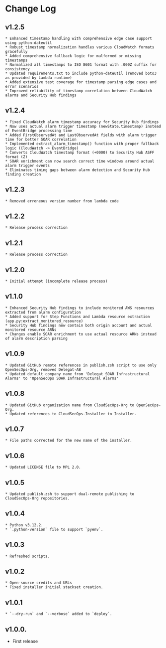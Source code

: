 # Change Log

## v1.2.5
    * Enhanced timestamp handling with comprehensive edge case support using python-dateutil
    * Robust timestamp normalization handles various CloudWatch formats gracefully
    * Added comprehensive fallback logic for malformed or missing timestamps
    * Normalized all timestamps to ISO 8601 format with .000Z suffix for consistency
    * Updated requirements.txt to include python-dateutil (removed boto3 as provided by Lambda runtime)
    * Added extensive test coverage for timestamp parsing edge cases and error scenarios
    * Improved reliability of timestamp correlation between CloudWatch alarms and Security Hub findings

## v1.2.4
    * Fixed CloudWatch alarm timestamp accuracy for Security Hub findings
    * Now uses actual alarm trigger timestamp (newState.timestamp) instead of EventBridge processing time
    * Added FirstObservedAt and LastObservedAt fields with alarm trigger time for better SOAR correlation
    * Implemented extract_alarm_timestamp() function with proper fallback logic (CloudWatch -> EventBridge)
    * Converts CloudWatch timestamp format (+0000) to Security Hub ASFF format (Z)
    * SOAR enrichment can now search correct time windows around actual alarm trigger events
    * Eliminates timing gaps between alarm detection and Security Hub finding creation

## v1.2.3
    * Removed erroneous version number from lambda code

## v1.2.2
    * Release process correction

## v1.2.1
    * Release process correction

## v1.2.0
    * Initial attempt (incomplete release process)

## v1.1.0
    * Enhanced Security Hub findings to include monitored AWS resources extracted from alarm configuration
    * Added support for Step Functions and Lambda resource extraction (app.py:extract_monitored_resource)
    * Security Hub findings now contain both origin account and actual monitored resource ARNs
    * Changes enable SOAR enrichment to use actual resource ARNs instead of alarm description parsing

## v1.0.9
    * Updated GitHub remote references in publish.zsh script to use only OpenSecOps-Org, removed Delegat-AB
    * Updated default company name from 'Delegat SOAR Infrastructural Alarms' to 'OpenSecOps SOAR Infrastructural Alarms'

## v1.0.8
    * Updated GitHub organization name from CloudSecOps-Org to OpenSecOps-Org.
    * Updated references to CloudSecOps-Installer to Installer.

## v1.0.7
    * File paths corrected for the new name of the installer.

## v1.0.6
    * Updated LICENSE file to MPL 2.0.

## v1.0.5
    * Updated publish.zsh to support dual-remote publishing to CloudSecOps-Org repositories.

## v1.0.4
    * Python v3.12.2.
    * `.python-version` file to support `pyenv`.

## v1.0.3
    * Refreshed scripts.

## v1.0.2
    * Open-source credits and URLs
    * Fixed installer initial stackset creation.

## v1.0.1
    * `--dry-run` and `--verbose` added to `deploy`.

## v1.0.0.
* First release

